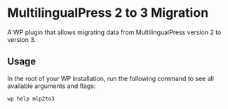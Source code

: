 # MultilingualPress 2 to 3 Migration
A WP plugin that allows migrating data from MultilingualPress version 2 to version 3.

## Usage
In the root of your WP installation, run the following command to see all available arguments and flags:

```
wp help mlp2to3
```
